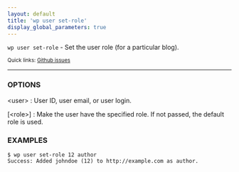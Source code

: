 ```yaml
---
layout: default
title: 'wp user set-role'
display_global_parameters: true
---
```


`wp user set-role` - Set the user role (for a particular blog).

<small>Quick links: <a href="https://github.com/wp-cli/wp-cli/issues?q=is%3Aopen+label%3Acommand%3Auser-set-role+sort%3Aupdated-desc">Github issues</a></small>

<hr />

### OPTIONS

&lt;user&gt;
: User ID, user email, or user login.

[&lt;role&gt;]
: Make the user have the specified role. If not passed, the default role is
used.

### EXAMPLES

    $ wp user set-role 12 author
    Success: Added johndoe (12) to http://example.com as author.



